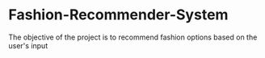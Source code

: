 # Fashion-Recommender-System
The objective of the project is to recommend fashion options based on the user's input
